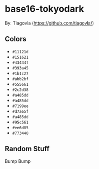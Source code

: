 # base16-tokyodark

By: Tiagovla (https://github.com/tiagovla/)

## Colors

* `#11121d`
* `#151621`
* `#43444f`
* `#393a45`
* `#1b1c27`
* `#abb2bf`
* `#555661`
* `#2c2d38`
* `#a485dd`
* `#a485dd`
* `#7199ee`
* `#d7a65f`
* `#a485dd`
* `#95c561`
* `#ee6d85`
* `#773440`

## Random Stuff

Bump
Bump
